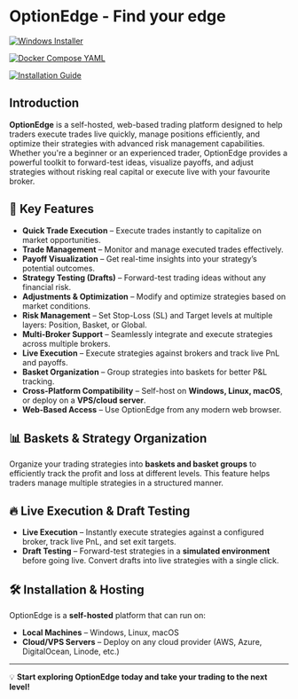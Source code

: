 # OptionEdge  - Find your edge

[![Windows Installer](https://img.shields.io/badge/Download-Windows%20Installer-blue)](https://optionedgereleasessa.blob.core.windows.net/optionedge-github-releases/OptionEdge_Installer_LATEST_VERSION.exe) 

[![Docker Compose YAML](https://img.shields.io/badge/Download-Docker%20Compose-blue)](https://optionedgereleasessa.blob.core.windows.net/optionedge-github-releases/docker-compose.yml) 

[![Installation Guide](https://img.shields.io/badge/View-Installation%20Guide-green)](https://optionedge.gitbook.io/optionedge-docs)

## Introduction

**OptionEdge** is a self-hosted, web-based trading platform designed to help traders execute trades live quickly, manage positions efficiently, and optimize their strategies with advanced risk management capabilities. Whether you're a beginner or an experienced trader, OptionEdge provides a powerful toolkit to forward-test ideas, visualize payoffs, and adjust strategies without risking real capital or execute live with your favourite broker.

## 🚀 Key Features

- **Quick Trade Execution** – Execute trades instantly to capitalize on market opportunities.
- **Trade Management** – Monitor and manage executed trades effectively.
- **Payoff Visualization** – Get real-time insights into your strategy’s potential outcomes.
- **Strategy Testing (Drafts)** – Forward-test trading ideas without any financial risk.
- **Adjustments & Optimization** – Modify and optimize strategies based on market conditions.
- **Risk Management** – Set Stop-Loss (SL) and Target levels at multiple layers: Position, Basket, or Global.
- **Multi-Broker Support** – Seamlessly integrate and execute strategies across multiple brokers.
- **Live Execution** – Execute strategies against brokers and track live PnL and payoffs.
- **Basket Organization** – Group strategies into baskets for better P&L tracking.
- **Cross-Platform Compatibility** – Self-host on **Windows, Linux, macOS**, or deploy on a **VPS/cloud server**.
- **Web-Based Access** – Use OptionEdge from any modern web browser.

## 📊 Baskets & Strategy Organization

Organize your trading strategies into **baskets and basket groups** to efficiently track the profit and loss at different levels. This feature helps traders manage multiple strategies in a structured manner.

## 🔥 Live Execution & Draft Testing

- **Live Execution** – Instantly execute strategies against a configured broker, track live PnL, and set exit targets.
- **Draft Testing** – Forward-test strategies in a **simulated environment** before going live. Convert drafts into live strategies with a single click.

## 🛠️ Installation & Hosting

OptionEdge is a **self-hosted** platform that can run on:
- **Local Machines** – Windows, Linux, macOS
- **Cloud/VPS Servers** – Deploy on any cloud provider (AWS, Azure, DigitalOcean, Linode, etc.)

---

💡 **Start exploring OptionEdge today and take your trading to the next level!**
